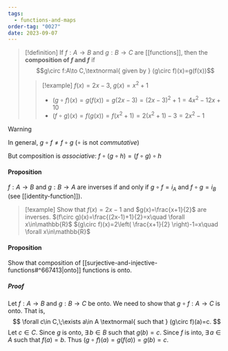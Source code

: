 ```yaml
---
tags:
  - functions-and-maps
order-tag: "0027"
date: 2023-09-07
---
```

>[!definition]
>If $f:A\to B$ and $g:B\to C$ are [[functions]], then the **composition of $f$ and $f$** if
>$$g\circ f:A\to C,\textnormal{ given by } (g\circ f)(x)=g(f(x))$$
>
>>[!example]
>>$f(x)=2x-3,\;g(x)=x^{2}+1$
>>- $(g\circ f)(x)=g(f(x))=g(2x-3)=(2x-3)^{2}+1=4x^{2}-12x+10$
>>- $(f\circ g)(x)=f(g(x))=f(x^{2}+1)=2(x^{2}+1)-3=2x^{2}-1$

>[!warning]
>In general, $g\circ f\neq f\circ g$ ($\circ$ is not *commutative*)

But composition is *associative*: $f\circ(g\circ h)=(f\circ g)\circ h$

#### Proposition
$f:A\to B$ and $g:B\to A$ are inverses if and only if $g\circ f=i_{A}$ and $f\circ g=i_{B}$ (see [[identity-function]]).

>[!example]
>Show that $f(x)=2x-1$ and $g(x)=\frac{x+1}{2}$ are inverses.
>$(f\circ g)(x)=\frac{(2x-1)+1}{2}=x\quad \forall x\in\mathbb{R}$
>$(g\circ f)(x)=2\left( \frac{x+1}{2} \right)-1=x\quad \forall x\in\mathbb{R}$

#### Proposition
Show that composition of [[surjective-and-injective-functions#^667413|onto]] functions is onto.
##### Proof
Let $f:A\to B$ and $g:B\to C$ be onto. We need to show that $g\circ f:A\to C$ is onto. That is,
$$
\forall c\in C,\;\exists a\in A \textnormal{ such that } (g\circ f)(a)=c.
$$
Let $c\in C$. 
Since $g$ is onto, $\exists\, b\in B$ such that $g(b)=c$.
Since $f$ is into, $\exists\,a\in A$ such that $f(a)=b$.
Thus $(g\circ f)(a)=g(f(a))=g(b)=c$.